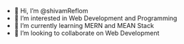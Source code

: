 - 👋 Hi, I’m @shivamReflom
- 👀 I’m interested in Web Development and Programming
- 🌱 I’m currently learning MERN and MEAN Stack
- 💞️ I’m looking to collaborate on Web Development

<!---
shivamReflom/shivamReflom is a ✨ special ✨ repository because its `README.md` (this file) appears on your GitHub profile.
You can click the Preview link to take a look at your changes.
--->
